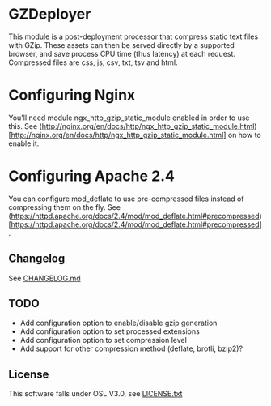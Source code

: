 # GZDeployer
This module is a post-deployment processor that compress static text files with GZip. These assets can then be served directly by a supported browser, and save process CPU time (thus latency) at each request. Compressed files are css, js, csv, txt, tsv and html.

# Configuring Nginx
You'll need module ngx_http_gzip_static_module enabled in order to use this. See (http://nginx.org/en/docs/http/ngx_http_gzip_static_module.html)[http://nginx.org/en/docs/http/ngx_http_gzip_static_module.html] on how to enable it.

# Configuring Apache 2.4
You can configure mod_deflate to use pre-compressed files instead of compressing them on the fly. See (https://httpd.apache.org/docs/2.4/mod/mod_deflate.html#precompressed)[https://httpd.apache.org/docs/2.4/mod/mod_deflate.html#precompressed].

## Changelog
See [CHANGELOG.md](CHANGELOG.md)

## TODO
* Add configuration option to enable/disable gzip generation
* Add configuration option to set processed extensions
* Add configuration option to set compression level
* Add support for other compression method (deflate, brotli, bzip2)?

## License
This software falls under OSL V3.0, see [LICENSE.txt](LICENSE.txt)